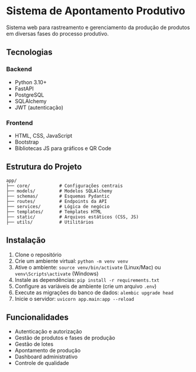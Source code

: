 # Sistema de Apontamento Produtivo

Sistema web para rastreamento e gerenciamento da produção de produtos em diversas fases do processo produtivo.

## Tecnologias

### Backend
- Python 3.10+
- FastAPI
- PostgreSQL
- SQLAlchemy
- JWT (autenticação)

### Frontend
- HTML, CSS, JavaScript
- Bootstrap
- Bibliotecas JS para gráficos e QR Code

## Estrutura do Projeto

```
app/
├── core/           # Configurações centrais
├── models/         # Modelos SQLAlchemy
├── schemas/        # Esquemas Pydantic
├── routes/         # Endpoints da API
├── services/       # Lógica de negócio
├── templates/      # Templates HTML
├── static/         # Arquivos estáticos (CSS, JS)
├── utils/          # Utilitários
```

## Instalação

1. Clone o repositório
2. Crie um ambiente virtual: `python -m venv venv`
3. Ative o ambiente: `source venv/bin/activate` (Linux/Mac) ou `venv\Scripts\activate` (Windows)
4. Instale as dependências: `pip install -r requirements.txt`
5. Configure as variáveis de ambiente (crie um arquivo `.env`)
6. Execute as migrações do banco de dados: `alembic upgrade head`
7. Inicie o servidor: `uvicorn app.main:app --reload`

## Funcionalidades

- Autenticação e autorização
- Gestão de produtos e fases de produção
- Gestão de lotes
- Apontamento de produção
- Dashboard administrativo
- Controle de qualidade
